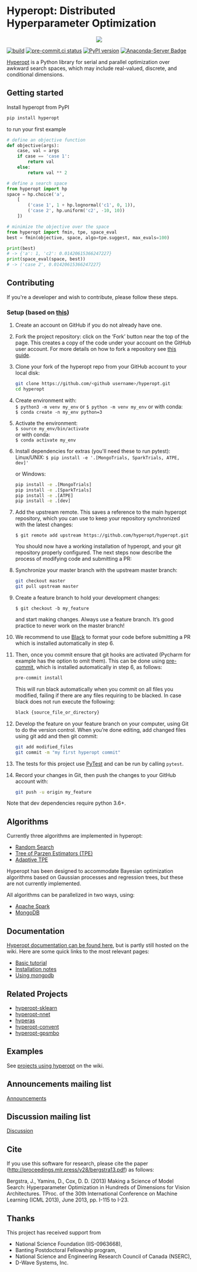 
# Hyperopt: Distributed Hyperparameter Optimization

<p align="center">
<img src="https://i.postimg.cc/TPmffWrp/hyperopt-new.png" />
</p>

[![build](https://github.com/hyperopt/hyperopt/actions/workflows/build.yml/badge.svg)](https://github.com/hyperopt/hyperopt/actions/workflows/build.yml)
[![pre-commit.ci status](https://results.pre-commit.ci/badge/github/hyperopt/hyperopt/master.svg)](https://results.pre-commit.ci/latest/github/hyperopt/hyperopt/master)
[![PyPI version](https://badge.fury.io/py/hyperopt.svg)](https://badge.fury.io/py/hyperopt)
[![Anaconda-Server Badge](https://anaconda.org/conda-forge/hyperopt/badges/version.svg)](https://anaconda.org/conda-forge/hyperopt)

[Hyperopt](https://github.com/hyperopt/hyperopt) is a Python library for serial and parallel optimization over awkward
search spaces, which may include real-valued, discrete, and conditional
dimensions.

## Getting started

Install hyperopt from PyPI

```bash
pip install hyperopt
```

to run your first example

```python
# define an objective function
def objective(args):
    case, val = args
    if case == 'case 1':
        return val
    else:
        return val ** 2

# define a search space
from hyperopt import hp
space = hp.choice('a',
    [
        ('case 1', 1 + hp.lognormal('c1', 0, 1)),
        ('case 2', hp.uniform('c2', -10, 10))
    ])

# minimize the objective over the space
from hyperopt import fmin, tpe, space_eval
best = fmin(objective, space, algo=tpe.suggest, max_evals=100)

print(best)
# -> {'a': 1, 'c2': 0.01420615366247227}
print(space_eval(space, best))
# -> ('case 2', 0.01420615366247227}
```

## Contributing

If you're a developer and wish to contribute, please follow these steps.

### Setup (based on [this](https://scikit-learn.org/stable/developers/contributing.html#contributing-code))

1. Create an account on GitHub if you do not already have one.

2. Fork the project repository: click on the ‘Fork’ button near the top of the page. This creates a copy of the code under your account on the GitHub user account. For more details on how to fork a repository see [this guide](https://help.github.com/articles/fork-a-repo/).

3. Clone your fork of the hyperopt repo from your GitHub account to your local disk:

   ```bash
   git clone https://github.com/<github username>/hyperopt.git
   cd hyperopt
   ```

4. Create environment with:  
   `$ python3 -m venv my_env` or `$ python -m venv my_env`
   or with conda:  
   `$ conda create -n my_env python=3`

5. Activate the environment:  
   `$ source my_env/bin/activate`  
   or with conda:  
   `$ conda activate my_env`

6. Install dependencies for extras (you'll need these to run pytest):
   Linux/UNIX:
   `$ pip install -e '.[MongoTrials, SparkTrials, ATPE, dev]'`

   or Windows:

   ```cmd
   pip install -e .[MongoTrials]
   pip install -e .[SparkTrials]
   pip install -e .[ATPE]
   pip install -e .[dev]
   ```

7. Add the upstream remote. This saves a reference to the main hyperopt repository, which you can use to keep your repository synchronized with the latest changes:

    `$ git remote add upstream https://github.com/hyperopt/hyperopt.git`

    You should now have a working installation of hyperopt, and your git repository properly configured. The next steps now describe the process of modifying code and submitting a PR:

8. Synchronize your master branch with the upstream master branch:

    ```bash
    git checkout master
    git pull upstream master
    ```

9. Create a feature branch to hold your development changes:

    `$ git checkout -b my_feature`

    and start making changes. Always use a feature branch. It’s good practice to never work on the master branch!

10. We recommend to use [Black](https://github.com/psf/black) to format your code before submitting a PR which is installed automatically in step 6.

11. Then, once you commit ensure that git hooks are activated (Pycharm for example has the option to omit them). This can be done using [pre-commit](https://pre-commit.com/), which is installed automatically in step 6, as follows:

    ```bash
    pre-commit install
    ```

    This will run black automatically when you commit on all files you modified, failing if there are any files requiring to be blacked. In case black does not run execute the following:

    ```bash
    black {source_file_or_directory}
    ```

12. Develop the feature on your feature branch on your computer, using Git to do the version control. When you’re done editing, add changed files using git add and then git commit:

    ```bash
    git add modified_files
    git commit -m "my first hyperopt commit"
    ```

13. The tests for this project use [PyTest](https://docs.pytest.org/en/latest/) and can be run by calling `pytest`.

14. Record your changes in Git, then push the changes to your GitHub account with:

    ```bash
    git push -u origin my_feature
    ```

Note that dev dependencies require python 3.6+.

## Algorithms

Currently three algorithms are implemented in hyperopt:

- [Random Search](http://www.jmlr.org/papers/v13/bergstra12a.html?source=post_page---------------------------)
- [Tree of Parzen Estimators (TPE)](https://papers.nips.cc/paper/4443-algorithms-for-hyper-parameter-optimization.pdf)
- [Adaptive TPE](https://www.electricbrain.io/blog/learning-to-optimize)

Hyperopt has been designed to accommodate Bayesian optimization algorithms based on Gaussian processes and regression trees, but these are not currently implemented.

All algorithms can be parallelized in two ways, using:

- [Apache Spark](https://spark.apache.org/)
- [MongoDB](https://mongodb.com)

## Documentation

[Hyperopt documentation can be found here](http://hyperopt.github.io/hyperopt), but is partly still hosted on the wiki. Here are some quick links to the most relevant pages:

- [Basic tutorial](https://github.com/hyperopt/hyperopt/wiki/FMin)
- [Installation notes](https://github.com/hyperopt/hyperopt/wiki/Installation-Notes)
- [Using mongodb](https://github.com/hyperopt/hyperopt/wiki/Parallelizing-Evaluations-During-Search-via-MongoDB)

## Related Projects

- [hyperopt-sklearn](https://github.com/hyperopt/hyperopt-sklearn)
- [hyperopt-nnet](https://github.com/hyperopt/hyperopt-nnet)
- [hyperas](https://github.com/maxpumperla/hyperas)
- [hyperopt-convent](https://github.com/hyperopt/hyperopt-convnet)
- [hyperopt-gpsmbo](https://github.com/hyperopt/hyperopt-gpsmbo/blob/master/hp_gpsmbo/hpsuggest.py)

## Examples

See [projects using hyperopt](https://github.com/hyperopt/hyperopt/wiki/Hyperopt-in-Other-Projects) on the wiki.

## Announcements mailing list

[Announcements](https://groups.google.com/forum/#!forum/hyperopt-announce)

## Discussion mailing list

[Discussion](https://groups.google.com/forum/#!forum/hyperopt-discuss)

## Cite

If you use this software for research, please cite the paper (http://proceedings.mlr.press/v28/bergstra13.pdf) as follows:

Bergstra, J., Yamins, D., Cox, D. D. (2013) Making a Science of Model Search: Hyperparameter Optimization in Hundreds of Dimensions for Vision Architectures. TProc. of the 30th International Conference on Machine Learning (ICML 2013), June 2013, pp. I-115 to I-23.

## Thanks

This project has received support from

- National Science Foundation (IIS-0963668),
- Banting Postdoctoral Fellowship program,
- National Science and Engineering Research Council of Canada (NSERC),
- D-Wave Systems, Inc.
